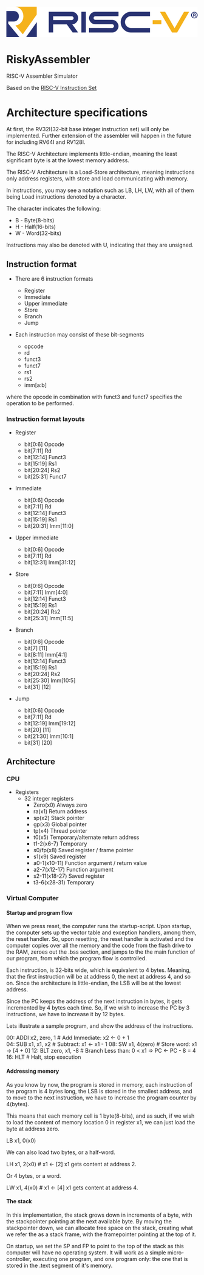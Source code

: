 ![](/docs/Assets/risc-v-logo.png)

# RiskyAssembler
RISC-V Assembler Simulator

Based on the [RISC-V Instruction Set](https://riscv.org/wp-content/uploads/2017/05/riscv-spec-v2.2.pdf)

# Architecture specifications

At first, the RV32I(32-bit base integer instruction set) will only be implemented. Further extension of the assembler will happen in the future for including RV64I and RV128I.

The RISC-V Architecture implements little-endian, meaning the least significant byte is at the lowest memory address.

The RISC-V Architecture is a Load-Store architecture,
meaning instructions only address registers, with store and load communicating with memory.

In instructions, you may see a notation such as LB, LH, LW, 
with all of them being Load instructions denoted by a character.

The character indicates the following:
- B - Byte(8-bits)
- H - Half(16-bits)
- W - Word(32-bits)

Instructions may also be denoted with U, indicating that they are unsigned.

## Instruction format

- There are 6 instruction formats
    - Register
    - Immediate
    - Upper immediate
    - Store
    - Branch
    - Jump

- Each instruction may consist of these bit-segments
    - opcode
    - rd
    - funct3
    - funct7
    - rs1
    - rs2
    - imm[a:b]

where the opcode in combination with funct3 and funct7 specifies the operation to be performed.

### Instruction format layouts

- Register
    - bit[0:6]      Opcode
    - bit[7:11]     Rd
    - bit[12:14]    Funct3
    - bit[15:19]    Rs1
    - bit[20:24]    Rs2
    - bit[25:31]    Funct7

- Immediate
    - bit[0:6]      Opcode
    - bit[7:11]     Rd
    - bit[12:14]    Funct3
    - bit[15:19]    Rs1
    - bit[20:31]    Imm[11:0]

- Upper immediate
    - bit[0:6]      Opcode
    - bit[7:11]     Rd
    - bit[12:31]    Imm[31:12]

- Store
    - bit[0:6]      Opcode
    - bit[7:11]     Imm[4:0]
    - bit[12:14]    Funct3
    - bit[15:19]    Rs1
    - bit[20:24]    Rs2
    - bit[25:31]    Imm[11:5]

- Branch
    - bit[0:6]      Opcode
    - bit[7]        [11]
    - bit[8:11]     Imm[4:1] 
    - bit[12:14]    Funct3
    - bit[15:19]    Rs1
    - bit[20:24]    Rs2
    - bit[25:30]    Imm[10:5]
    - bit[31]       [12]

- Jump
    - bit[0:6]      Opcode
    - bit[7:11]     Rd
    - bit[12:19]    Imm[19:12]
    - bit[20]       [11]
    - bit[21:30]    Imm[10:1]
    - bit[31]       [20]

## Architecture

### CPU

- Registers
    - 32 integer registers
        - Zero(x0) Always zero
        - ra(x1) Return address
        - sp(x2) Stack pointer
        - gp(x3) Global pointer
        - tp(x4) Thread pointer
        - t0(x5) Temporary/alternate return address
        - t1-2(x6-7) Temporary
        - s0/fp(x8) Saved register / frame pointer
        - s1(x9) Saved register
        - a0-1(x10-11) Function argument / return value
        - a2-7(x12-17) Function argument
        - s2-11(x18-27) Saved register
        - t3-6(x28-31) Temporary

### Virtual Computer

#### Startup and program flow

When we press reset, the computer runs the startup-script. Upon startup, the computer sets up the vector table and exception handlers, among them, the reset handler. So, upon resetting, the reset handler is activated and the computer copies over all the memory and the code from the flash drive to the RAM, zeroes out the .bss section, and jumps to the the main function of our program, from which the program flow is controlled.

Each instruction, is 32-bits wide, which is equivalent to 4 bytes. Meaning, that the first instruction will be at address 0, the next at address 4, and so on. Since the architecture is little-endian, the LSB will be at the lowest address.

Since the PC keeps the address of the next instruction in bytes, it gets incremented by 4 bytes each time. So, if we wish to increase the PC by 3 instructions, we have to increase it by 12 bytes.

Lets illustrate a sample program, and show the address of the instructions.

00:  ADDI x2, zero, 1   # Add Immediate: x2 ← 0  + 1   
04:  SUB x1, x1, x2     # Subtract: x1 ← x1 - 1
08:  SW  x1, 4(zero)    # Store word: x1 → [4 + 0]
12:  BLT zero, x1, -8   # Branch Less than: 0 < x1 => PC ← PC - 8 = 4
16:  HLT                # Halt, stop execution

#### Addressing memory

As you know by now, the program is stored in memory, each instruction of the program is 4 bytes long, the LSB is stored in the smallest address, and to move to the next instruction, we have to increase the program counter by 4(bytes).

This means that each memory cell is 1 byte(8-bits), and as such, if we wish to load the content of memory location 0 in register x1, we can just load the byte at address zero.

LB  x1, 0(x0)

We can also load two bytes, or a half-word.

LH  x1, 2(x0) # x1 <- [2] x1 gets content at address 2.

Or 4 bytes, or a word.

LW  x1, 4(x0) # x1 <- [4] x1 gets content at address 4.

#### The stack

In this implementation, the stack grows down in increments of a byte, with the stackpointer pointing at the next available byte. By moving the stackpointer down, we can allocate free space on the stack, creating what we refer the as a stack frame, with the framepointer pointing at the top of it.

On startup, we set the SP and FP to point to the top of the stack as this computer will have no operating system. It will work as a simple micro-controller, executing one program, and one program only: the one that is stored in the .text segment of it's memory.